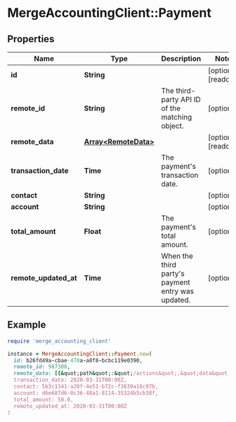 # MergeAccountingClient::Payment

## Properties

| Name | Type | Description | Notes |
| ---- | ---- | ----------- | ----- |
| **id** | **String** |  | [optional][readonly] |
| **remote_id** | **String** | The third-party API ID of the matching object. | [optional] |
| **remote_data** | [**Array&lt;RemoteData&gt;**](RemoteData.md) |  | [optional][readonly] |
| **transaction_date** | **Time** | The payment&#39;s transaction date. | [optional] |
| **contact** | **String** |  | [optional] |
| **account** | **String** |  | [optional] |
| **total_amount** | **Float** | The payment&#39;s total amount. | [optional] |
| **remote_updated_at** | **Time** | When the third party&#39;s payment entry was updated. | [optional] |

## Example

```ruby
require 'merge_accounting_client'

instance = MergeAccountingClient::Payment.new(
  id: b26fd49a-cbae-470a-a8f8-bcbc119e0390,
  remote_id: 987300,
  remote_data: [{&quot;path&quot;:&quot;/actions&quot;,&quot;data&quot;:[&quot;Varies by platform&quot;]}],
  transaction_date: 2020-03-31T00:00Z,
  contact: 5b3c1341-a20f-4e51-b72c-f3830a16c97b,
  account: d6e687d6-0c36-48a1-8114-35324b5cb38f,
  total_amount: 50.0,
  remote_updated_at: 2020-03-31T00:00Z
)
```

